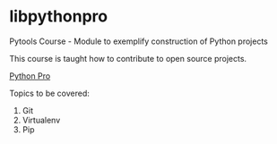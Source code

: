 # libpythonpro
Pytools Course - Module to exemplify construction of Python projects

This course is taught how to contribute to open source projects.

[Python Pro](https://python.pro.br)

Topics to be covered:
1. Git
2. Virtualenv
3. Pip

